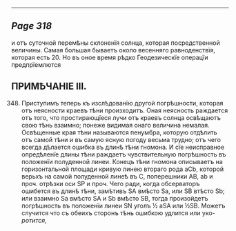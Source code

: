 

---
*Page 318*
---

и отъ суточной перемѣны склоненїя солнца, которая посредственной величины. Самая большая бываетъ около весенняго равноденствїя, которая есть 20. Но въ оное время рѣдко Геодезическїе операцїи предпрїемлются
## ПРИМѢЧАНІЕ ІІІ.
348. Приступимъ теперь къ изслѣдованїю другой погрѣшности, которая отъ неясности краевъ тѣни произходитъ. Оная неясность раждается отъ того, что простирающїеся лучи отъ краевъ солнца освѣщаютъ свою тѣнь взаимно; понеже видимая онаго величина немалая. Освѣщенные края тѣни называются пенумбра, которую отдѣлить отъ самой тѣни и въ самую ясную погоду весьма трудно; отъ чего всегда дѣлается ошибка въ длинѣ тѣни гномона. И сїе неисправное опредѣленїе длины тѣни раждаетъ чувствительную погрѣшность въ положенїи полуденной линеи. Конецъ тѣни гномона описываетъ на горизонтальной площади кривую линею втораго рода аСb, которой верьхъ на самой полуденной линеѣ въ С, поперешники АВ, ab и проч. отрѣзки оси SP и проч. Чего ради, когда обсерваторъ ошибется въ длинѣ тѣни, замѣтивъ SA вмѣсто Sa, или SB втѣсто Sb; или взаимно Sa вмѣсто SA и Sb вмѣсто SB, тогда произойдетъ погрѣшность въ положенїи линеи SN уголъ ½ aSA или ½SB. Можетъ случится что съ обеихъ сторонъ тѣнь ошибкою удлится или уко-
*ротится,*